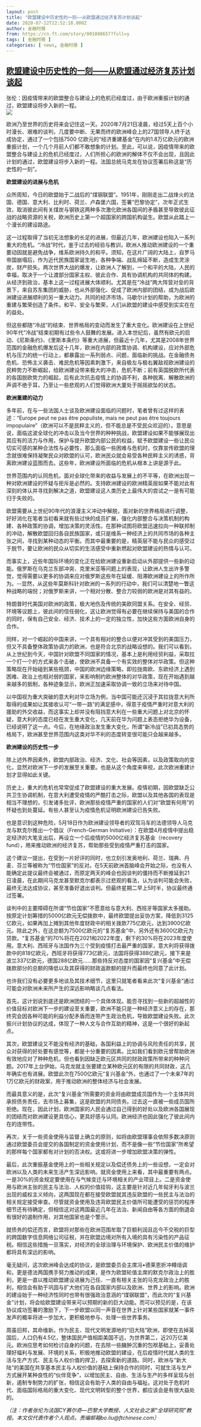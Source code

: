 ```yaml
---
layout: post
title: "欧盟建设中历史性的一刻——从欧盟通过经济复苏计划谈起"
date: 2020-07-22T22:52:18.000Z
author: 金融时报
from: https://cn.ft.com/story/001088657?full=y
tags: [ 金融时报 ]
categories: [ news, 金融时报 ]
---
```

<!--1595458338000-->
[欧盟建设中历史性的一刻——从欧盟通过经济复苏计划谈起](https://cn.ft.com/story/001088657?full=y)
------

<div>
<div></div><div class="story-lead">张伦：因疫情带来的欧盟整合与建设上的危机已经度过，由于欧洲重振计划的通过，欧盟建设将步入新的一程。</div><div class=" story-image image"><img src="https://thumbor.ftacademy.cn/unsafe/1340x754/https://thumbor.ftacademy.cn/unsafe/picture/2/000097802_piclink.jpg"></div><div class="story-body"><div id="story-body-container"><p>欧洲乃至世界的历史将来会记住这一天。2020年7月21日凌晨，经过5天上百个小时漫长、艰难的谈判，几度要中断、无果而终的欧洲峰会上的27国领导人终于达成协定，通过了一个包括7500 亿欧元的“经济重建基金”在内的1.8万亿欧元的欧洲重振计划，一个几个月前人们都不敢想象的计划。至此，可以说，因疫情带来的欧盟整合与建设上的危机已经度过，人们所担心的欧洲的解体不仅不会出现，且因此计划的通过，欧盟建设将步入新的一程。法国总统马克龙在协议签署后称这是“历史性的一刻”。</p><p><b>欧盟建设的进展与危机</b></p><p>众所周知，今日的欧盟始于二战后的“煤钢联盟”。1951年，刚刚走出二战烽火的法国、德国、意大利、比利时、荷兰、卢森堡六国，签署“巴黎协定”，次年正式生效，取消彼此间有关煤炭与钢铁这两种多次激化欧洲各国间的矛盾甚至导致彼此征战的战略资源的关税，欧洲历史上第一个超国家的跨国机构诞生。欧盟从此踏上一个漫长的建设路途。</p><p>这一过程取得了当初无法想象的长足的进展，但最近几年，欧洲建设也陷入一系列重大的危机。“冷战”时代，鉴于过去的经验与教训，欧洲人推动欧洲建设的一个重要动因就是避免战争，维系欧洲持久的和平。须知，在这片广阔的大陆上，自罗马帝国崩塌后，作为近代民族国家诞生地，各种争端、战乱绵延不断，造成生灵涂炭，财产损失。两次世界大战的爆发，让欧洲人了解到，一个和平的大陆，人民的幸福，取决于一个让渡部分国家主权、彼此合作、具有协调机构的共同体的构建。从经济到政治，基本上这一过程进展大体顺利。尤其是在“冷战”两大阵营对垒的背景下，来自苏东集团的威胁，也从外部强化、促成了欧洲内部的团结，成为战后欧洲建设进展顺利的另一重大动力。共同的经济市场，马歇尔计划的帮助，为欧洲的重建与繁荣创造了条件。和平、安全与繁荣，人们从欧盟的建设中感受到实实在在的益处。</p><div  data-o-ads-name="mpu-middle1" class="o-ads in-article-advert" data-o-ads-formats-default="false"  data-o-ads-formats-small="FtcMobileMpu"  data-o-ads-formats-medium="FtcMpu" data-o-ads-formats-large="FtcMpu" data-o-ads-formats-extra="FtcMpu" data-o-ads-targeting="cnpos=middle1;" data-cy='[{"devices":["PC","iPhoneWeb","AndroidWeb","iPhoneApp","AndroidApp"],"pattern":"MPU","position":"Middle1","container":"mpuInStory"}]'></div><p>但这些都随“冷战”的结束、世界格局的变动而发生了重大变化。欧洲建设在上世纪90年代“冷战”结束初期有过些令人鼓舞的发展。进入本世纪后，虽然有欧元的启动、《尼斯条约》、《里斯本条约》等重大进展，但最近十几年，尤其是2008年世界范围的金融危机爆发后这十几年，欧洲在内部的政策协调、机构建设，应对外部危机与压力的统一行动上，都暴露出一系列弱点、问题，面临新的挑战。在金融债务危机、恐怖主义袭击、难民危机等因素刺激下，来自极左与极右翼敌视欧洲建设的民粹势力不断崛起，给欧洲建设带来极大的冲击，危机不断；前有英国脱欧所代表的各国脱欧势力的崛起，后有此次抗击疫情上的协调不利，各种脱离、解散欧洲的声调不绝于耳，乃至让一些悲观的人们觉得欧洲大厦处于摇摇欲坠的状态。</p><p><b>欧洲重建的动力</b></p><p>多年前，在与一些法国人士谈及欧洲建设面临的问题时，笔者曾有过这样的表述：“Europe peut ne pas être populiste, mais ne peut pas  être toujours impopulaire”（欧洲可以不是民粹主义的，但不能总是不受民众欢迎的）。意思是说，面临这波全球化的冲击以及当今世界的种种挑战，欧盟建设如果不能够展现出其应有的活力与作用，保护与提升欧盟内部公民的权益，赋予欧盟建设一些让民众切实可感的某种合法性与必要性，那么面临一些困难与危机时，仅靠宣传欧盟的理念就很难保持凝聚民众对欧盟的认可，欧洲民众就会易受各种民粹主义的诱惑，背离欧洲建设蓝图而去。这些年，欧洲建设所面临的危机从根本上讲是源于此。</p><p>世界范围内的认同危机，面对全球化带来的收益与发展上的不平等，在欧洲出现一种对欧洲建设的怀疑与拒斥是必然的。支持欧洲建设的欧洲精英层如果不能对此有深刻的体认并寻找到解决之道，欧盟建设这人类历史上最伟大的尝试之一是有可能归于失败的。</p><p>欧盟需要从上世纪90年代的浪漫主义冲动中解脱，面对新的世界格局进行调整，好好消化在笔者当初看来就有些过快的成员扩展，强化内部整合与决策机制的构建、各种政策的协调，增加决策的灵活性。在那种试图将欧盟迅速拉向一种联邦制的冲动，解散欧盟回归各自民族国家，或只是维系一种经济上的共同市场的各种主张之间，寻找到某种动态的平衡。而其中最重要的是，精英层不能与民众的感受过于脱节，要让欧洲的民众从切实的生活感受中重新燃起对欧盟建设的热情与认可。</p><p>而事实上，近些年国际环境的变化正在给欧洲建设重新启动从外部提供一些新的动能。俄罗斯在乌克兰东部冲突、克里米亚等问题上的表现，让欧洲人生出许多警觉，觉得需要以更多的协调来应对俄罗斯这些年在延缓、阻滞欧洲建设上的所作所为。--显然，从这些年莫斯科针对欧洲的一系列的行动中，我们可以清楚地一瞥这种战略的端倪；对俄罗斯来讲，一个相对分散、整合力较弱的欧洲是对其有益的。</p><div data-o-ads-name="mpu-middle2" class="o-ads in-article-advert" data-o-ads-formats-default="false"  data-o-ads-formats-small="FtcMobileMpu"  data-o-ads-formats-medium="false" data-o-ads-formats-large="false" data-o-ads-formats-extra="false" data-o-ads-targeting="cnpos=middle2;" data-cy='[{"devices":["iPhoneWeb","AndroidWeb","iPhoneApp","AndroidApp"],"pattern":"MPU","position":"Middle2","container":"mpuInStory"}]'></div><p>特朗普时代美国对欧洲的政策，极大地伤及传统的美欧同盟关系。在安全、经贸、环境等议题上，彼此间的信任弱化，这让欧洲觉得有必要在继续保持与美国的合作的同时，保有自己安全、经济、技术上的一定的独立性，加快这些方面欧洲自身的合作。</p><p>同样，对一个崛起的中国来讲，一个具有相对的整合以便对冲其受到的美国压力，但又不具备整体政策协调力的欧洲，也是符合北京的战略设想的。我们可以看到，从上世纪到今天，中国针对欧盟不同国家的情况，基本上是利用经贸利益，采取拉一个打一个的方式来各个击破，使欧洲不具备一个有实效的整体对华政策。但这种策略现在开始碰到某些瓶颈，中国的欧洲边缘策略，即拉拢南欧、东欧经济上遇到困难、政治上也相对弱的国家，来影响制约欧洲整体的对华政策，现在开始遇到越来越多的抵制，各种迹象显示，欧洲正加速采取协调一致的立场来对待中国。</p><p>以中国视为重大突破的意大利对华立场为例，当中国可能还沉浸于其拉拢意大利所取得的成果如让其接收认可“一带一路”的满足感中，得意于疫情严重时对意大利的援助的外交收益，而这事实上却并没有阻挡意大利在一些重大问题上对北京的怀疑，意大利的态度已经在发生重大变化，几天前在华为问题上表态拒绝华为设备，已经说明了这一点。今后，在地缘政治发生重大变化，所谓“新冷战”已初具态势的格局下，欧洲甚至世界范围内这类对华不利的态度转变很可能只会越来越多。</p><p><b>欧洲建设的历史性一步</b></p><p>除上述外界因素外，欧盟内部政治、经济、文化、社会等因素，以及政策取向的变化，显然对欧洲下一步的发展至关重要。也是从这个角度来审视，此次欧洲重建计划才显得如此关键。</p><div data-o-ads-name="mpu-middle3" class="o-ads in-article-advert" data-o-ads-formats-default="false"  data-o-ads-formats-small="FtcMobileMpu"  data-o-ads-formats-medium="false" data-o-ads-formats-large="false" data-o-ads-formats-extra="false" data-o-ads-targeting="cnpos=middle3;" data-cy='[{"devices":["iPhoneWeb","AndroidWeb","iPhoneApp","AndroidApp"],"pattern":"MPU","position":"Middle3","container":"mpuInStory"}]'></div><p>历史上，重大的危机也常常促成了欧盟建设的重大发展。疫情初期，因欧盟缺乏公共卫生协调机制，在意大利遭受疫情的严酷打击之际，欧盟以及其他各国的表现是相当不理想的，引发诸多批评，欧洲那些疫情严重的国家的人们对“欧盟有何用”的怀疑也到处蔓延。有些人甚至认为疫情危机证明欧洲建设已告失败。</p><p>也是意识到这种危险，5月18日作为欧洲建设领导者的双驾马车的法德领导人马克龙与默克尔推出一个倡议（French-German Initiative）：在欧盟4月疫情中提出稳定经济的大笔支出后，再设立一个后疫情的5000亿经济复苏基金（recovery fund），用来推动欧洲的经济复苏，帮助那些受到疫情严重打击的国家。</p><p>这个建议一提出，在受到一片好评的同时，也立刻引发奥地利、荷兰、瑞典、丹麦、芬兰等被称为“节俭国家”的反对。在5天前欧洲首脑峰会开始之际，也没有人能确定此提议最终会被通过，而原定两天的峰会也因谈判的僵持而不断推延到21日凌晨，在此期间马克龙甚至默克尔都表示过悲观的看法，认为谈判可能会失败，最终无法达成协议，甚至准备好退出谈判。但最终星期二早上5时半，协议最终通过签署。</p><p>谈判中的主要障碍在所谓“节俭国家”不愿意给与意大利、西班牙等国家太多援助。按原定计划筹措的5000亿欧元无偿拨款中，最终欧盟提出妥协方案，降低到3125亿欧元，如果再加上摊到其他年度财政中的相关拨款775亿欧元，达到3900亿欧元。除此之外，在这总额为7500亿欧元的“复苏基金”中，另外还有3600亿欧元为贷款。“复苏基金”的70%将花在2021和2022年度，剩下的30%将在2023年度使用。意大利、西班牙与法国作为三个受到疫情打击最严重的国家，意大利将获得拨款中的818亿欧元，西班牙将获得773亿欧元，法国将获得388亿欧元，接下来是波兰337亿欧元，德国288亿欧元……那些持反对态度的国家因“复兴基金”中无偿拨款部分的总额的降低以及其获得的财政返款额的提升而最终也同意了此计划。</p><p>也许我们没有必要更多地谈及其技术细节，这里只就笔者看来此次“复兴基金”通过可能会对欧洲未来所产生的深远影响略谈几点看法。</p><div data-o-ads-name="mpu-middle4" class="o-ads in-article-advert" data-o-ads-formats-default="false"  data-o-ads-formats-small="FtcMobileMpu"  data-o-ads-formats-medium="false" data-o-ads-formats-large="false" data-o-ads-formats-extra="false" data-o-ads-targeting="cnpos=middle4;" data-cy='[{"devices":["iPhoneWeb","AndroidWeb","iPhoneApp","AndroidApp"],"pattern":"MPU","position":"Middle4","container":"mpuInStory"}]'></div><p>首先，这计划说到底还是欧洲团结的一个具体体现。能否寻找到一些新的超越性的价值目标对欧洲下一步的建设至关重要，欧洲不能只是一种经济意义上的存在，那终究会因各种可能的利益分配矛盾而连带产生政治危机，导致欧盟建设失败。此次振兴计划协议的达成，体现了一种人文与合作互助的精神，这是一个很好的新起点。</p><p>其次，欧盟建设又不能没有经济的基础，各国利益上的协调与风险责任的共享，民众对获得的好处要有感觉等，都是十分重要的因素。比如我们看到欧元曾帮助欧洲有效地应对了种种危机，但也看到因缺乏欧元区共同的财政政策所带来的种种问题。2017年上台伊始，马克龙就主张要建立某种欧元区的有限的共同财政，这几年确实也有进展。欧盟此次在7500亿欧元“复兴基金”外，也通过了一个未来7年的1万亿欧元的财政案，用于推动欧洲的整体经济与社会发展。</p><p>而最具意义的是，此次“复兴基金”所需要的资金将由欧盟成员国作为一个主体共同承担债务责任，去市场上募集，这是欧盟的共同债务。过去这一直被一些成员国所拒绝。现在，因此计划，欧洲国家的人民会通过自己得到的好处以及欧洲各国展现的团结而对欧洲建设更具信心，更具好感与认同。欧洲经济也因此强化了彼此间内在的连带性。</p><p>再次，关于一些资金使用与监督上确立的原则，如将由欧盟理事会依照多数决原则通过欧盟委员会提交的各国制定的资金使用计划，而不是像一些“节俭国家”所希望的那样每个国家都有对计划的否决权。这或将进一步增加欧盟决策的弹性。</p><p>最后，此次重振基金使用上的一些相关规定以及偿还债务上的一些设想，一定会对欧洲以及人类的未来生活产生深远影响。就资金使用上来看，其中最重要有两点。一是30%的资金规定要使用在与气候变迁与环境相关的产业项目上。二是资金使用与欧洲主张的民主与法治、人权的价值挂钩，这主要是针对近几年匈牙利与波兰出现的威权主义倾向，这两国现在都在接受欧盟就其违反欧盟的一些民主与法治的相关规定接受审查。尽管就资金使用及违背欧盟民主价值所可能遭受的惩罚的程序细节还有待确定，但相信这对这两国最近几年在法治、新闻自由等各方面的倒退会有很好的遏制作用，对其他国家也是个警示。</p><div data-o-ads-name="mpu-middle5" class="o-ads in-article-advert" data-o-ads-formats-default="false"  data-o-ads-formats-small="FtcMobileMpu"  data-o-ads-formats-medium="false" data-o-ads-formats-large="false" data-o-ads-formats-extra="false" data-o-ads-targeting="cnpos=middle5;" data-cy='[{"devices":["iPhoneWeb","AndroidWeb","iPhoneApp","AndroidApp"],"pattern":"MPU","position":"Middle4","container":"mpuInStory"}]'></div><p>就债务的偿还而言，欧盟将对那些在欧洲范围牟取了巨额利润且迄今不交税的巨型的跨国数字信息网络公司征税，并在欧盟边境对所有入境的具有污染性的产品征税。相信这些措施一旦落实，对经济的全球治理与环境保护、欧洲民主价值的维护都将具有深远的影响。</p><p>毫无疑问，这次欧洲峰会达成的协议，是欧盟委员会主席冯•德莱恩折冲樽俎调和，更是德法两国携手努力推动的成果，是作为欧盟轮值主席的默克尔政治上的胜利，更是一直以推动欧盟建设进展为己任、一直有相关主张的马克龙政治上的胜利，相信会有助于巩固与扩大他们在各自国家内部以及欧洲、世界上的影响。欧洲的建设始于一种经济性同时也带有很强政治意涵的“煤钢联盟”，而此次的“复兴基金”计划，将会给欧盟建设带来可以预期的新的巨大动能。而可以预见的是，在该协议成功签署的激励下，下一步欧盟以同一声音在世界上针对某些国家就某一事件发声的概率将进一步加大，更积极地参与、处理一些世界事务。</p><p>周虽旧邦，其命维新。作为民主、现代文明发源地的“旧大陆”欧洲，即使在去掉英国后，人口仍有4.5亿，整体国民产值相距美国不远，为世界第二，近20万亿美元。欧洲应思考如何检讨自身的问题，在去除一些臃肿沉重的包袱基础上，妥善处理好福利与发展、环境的关系，积极地推动欧盟的建设，在后疫情时代就人类的生活与生产方式、民主与人权价值的捍卫，去探索新的道路。同时，欧洲与“新大陆”的美国在共享基本民主与人权价值的基础上保持合作的同时，可就生活与生产方式展开某种良性的“伙伴竞争”，以增加民主、自由、生活与生产的多样呈现与创新，遏制专制势力的扩张，相信这会有助于人类的自由与福祉。这对处于危机时代、面临国际格局的重大变化、现代文明转型的整个世界，都应该会是有很大益处的。</p><p><i>（注：作者张伦为法国CY赛尔奇—巴黎大学教授、人文社会之家“全球研究院”教授。本文仅代表作者个人观点。责编邮箱bo.liu@ftchinese.com）</i></p></div><div class="clearfloat"></div></div>
</div>
